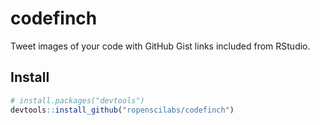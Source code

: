 # codefinch

Tweet images of your code with GitHub Gist links included from RStudio.

## Install

```r
# install.packages("devtools")
devtools::install_github("ropenscilabs/codefinch")
```